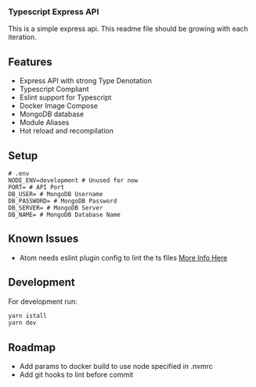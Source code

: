 ### Typescript Express API

This is a simple express api. This readme file should be growing with each iteration.

## Features

- Express API with strong Type Denotation
- Typescript Compliant
- Eslint support for Typescript
- Docker Image Compose
- MongoDB database
- Module Aliases
- Hot reload and recompilation

## Setup

```env
# .env
NODE_ENV=development # Unused for now
PORT= # API Port
DB_USER= # MongoDB Username
DB_PASSWORD= # MongoDB Password
DB_SERVER= # MongoDB Server
DB_NAME= # MongoDB Database Name
```

## Known Issues

- Atom needs eslint plugin config to lint the ts files [More Info Here](https://github.com/AtomLinter/linter-eslint/issues/1293)

## Development

For development run:
```bash
yarn istall
yarn dev
```


## Roadmap

- Add params to docker build to use node specified in .nvmrc
- Add git hooks to lint before commit
